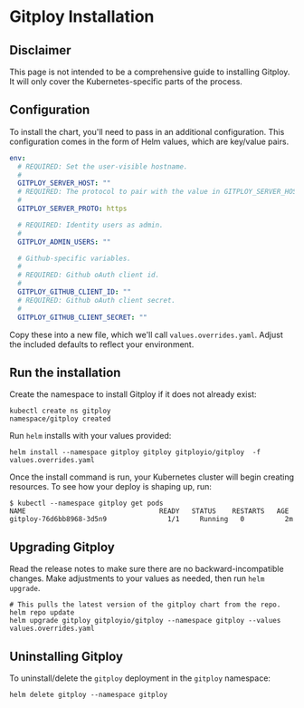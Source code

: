 # Gitploy Installation

## Disclaimer

This page is not intended to be a comprehensive guide to installing Gitploy. It will only cover the Kubernetes-specific parts of the process.

## Configuration 

To install the chart, you'll need to pass in an additional configuration. This configuration comes in the form of Helm values, which are key/value pairs.

```yaml
env: 
  # REQUIRED: Set the user-visible hostname.
  #
  GITPLOY_SERVER_HOST: ""
  # REQUIRED: The protocol to pair with the value in GITPLOY_SERVER_HOST (http or https).
  #
  GITPLOY_SERVER_PROTO: https

  # REQUIRED: Identity users as admin.
  #
  GITPLOY_ADMIN_USERS: ""

  # Github-specific variables.
  #
  # REQUIRED: Github oAuth client id.
  #
  GITPLOY_GITHUB_CLIENT_ID: ""
  # REQUIRED: Github oAuth client secret.
  #
  GITPLOY_GITHUB_CLIENT_SECRET: ""
```

Copy these into a new file, which we'll call `values.overrides.yaml`. Adjust the included defaults to reflect your environment.

## Run the installation

Create the namespace to install Gitploy if it does not already exist:

```console
kubectl create ns gitploy
namespace/gitploy created
```

Run `helm` installs with your values provided:

```console
helm install --namespace gitploy gitploy gitployio/gitploy  -f values.overrides.yaml
```

Once the install command is run, your Kubernetes cluster will begin creating resources. To see how your deploy is shaping up, run:

```console
$ kubectl --namespace gitploy get pods
NAME                                 READY   STATUS    RESTARTS   AGE
gitploy-76d6bb8968-3d5n9               1/1     Running   0          2m
```

## Upgrading Gitploy

Read the release notes to make sure there are no backward-incompatible changes. Make adjustments to your values as needed, then run `helm upgrade`.


```console
# This pulls the latest version of the gitploy chart from the repo.
helm repo update
helm upgrade gitploy gitployio/gitploy --namespace gitploy --values values.overrides.yaml
```

## Uninstalling Gitploy

To uninstall/delete the `gitploy` deployment in the `gitploy` namespace:

```console
helm delete gitploy --namespace gitploy
```

